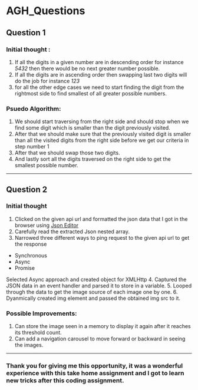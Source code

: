 # AGH_Questions

## Question 1
### Initial thought :
1. If all the digits in a given number are in descending order for instance *5432* then there would be no next greater number possible.
2. If all the digits are in ascending order then swapping last two digits will do the job for instance *123*
3. for all the other edge cases we need to start finding the digit from the rightmost side to find smallest of all greater possible numbers.

### Psuedo Algorithm:
1. We should start traversing from the right side and should stop when we find some digit which is smaller than the digit previously visited.
2. After that we should make sure that the previously visited digit is smaller than all the visited digits from the right side before we get our criteria in step number 1
3. After that we should swap those two digits.
4. And lastly sort all the digits traversed on the right side to get the smallest possible number.
---
## Question 2

### Initial thought
1. Clicked on the given api url and formatted the json data that I got in the browser using [Json Editor](https://jsoneditoronline.org)
2. Carefully read the extracted Json nested array.
3. Narrowed three different ways to ping request to the given api url to get the response
  - Synchronous 
  - Async
  - Promise
  
 Selected Async approach and created object for XMLHttp
 4. Captured the JSON data in an event handler and parsed it to store in a variable.
 5. Looped through the data to get the image source of each image one by one.
 6. Dyanmically created img element and passed the obtained img src to it.
 
 ### Possible Improvements:
 1. Can store the image seen in a memory to display it again after it reaches its threshold count.
 2. Can add a navigation carousel to move forward or backward in seeing the images.
 
 ---
 
 ### Thank you for giving me this opportunity, it was a wonderful experience with this take home assignment and I got to learn new tricks after this coding assignment.
